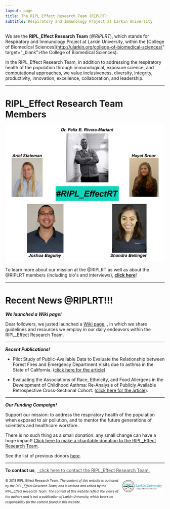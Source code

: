 ```yaml
---
layout: page
title: The RIPL Effect Research Team (RIPLRT)
subtitle: Respiratory and Immunology Project at Larkin University
---
```


We are the **RIPL_Effect Research Team** (*@RIPLRT*), which stands for Respiratory and Immunology Project at Larkin University, within the [College of Biomedical Sciences](http://ularkin.org/college-of-biomedical-sciences/" target="_blank">the College of Biomedical Sciences). 

In the RIPL_Effect Research Team, in addition to addressing the respiratory health of the population through immunological, exposure science, and computational approaches, we value inclusiveness, diversity, integrity, productivity, innovation, excellence, collaboration, and leadership.

---
# RIPL_Effect Research Team Members

<a href="https://www.riplrt.com/about/">
  <img src="/img/RIPL_EffectRT.png" alt="RIPL_Effect Research Team" class="inline"/>
</a>

To learn more about our mission at the @RIPLRT as well as about the @RIPLRT members (including bio's and interviews), [**click here**](https://www.riplrt.com/about)!

---
# Recent News @RIPLRT!!!

***We launched a Wiki page!***

Dear followers, we justed launched a [Wiki page](https://wiki.riplrt.com), , in which we share guidelines and resources we employ in our daily endeavors within the RIPL_Effect Research Team.

---
***Recent Publications!***
 
 - Pilot Study of Public-Available Data to Evaluate the Relationship between Forest Fires and Emergency Department Visits due to asthma in the State of California. (<a href="http://dx.doi.org/10.12688/f1000research.15839.1" target="_blank">click here for the article</a>)

- Evaluating the Associations of Race, Ethnicity, and Food Allergens in the Development of Childhood Asthma: Re-Analysis of Publicly Available Retrospective Cross-Sectional Cohort. (<a href="http://dx.doi.org/10.12688/f1000research.15831.1" target="_blank">click here for the article</a>).

---
***Our Funding Campaign!***

Support our mission: to address the respiratory health of the population when exposed to air pollution, and to mentor the future generations of scientists and healthcare workfore.

There is no such thing as a small donation: any small change can have a huge impact! <a href="https://www.gofundme.com/advocate-for-the-ripleffect?sharetype=teams&member=275308&rcid=r01-153687396981-61436b19e158485d&pc=ot_co_campmgmt_w" target="_blank">Click here to make a charitable donation to the RIPL_Effect Research Team</a>.

See the list of previous donors [here](https://www.riplrt.com/donors).

---
**To contact us**, 
<a href="mailto:contactus@riplrt.com" target="_blank" style="color:#515151;"><i class="fa fa-envelope" style="font-size:1em"></i> &nbsp; click here to contact the RIPL_Effect Research Team.<br></a>

<a href="http://ularkin.org/college-of-biomedical-sciences/">
  <img src="/img/LU-Biomed-Logo-Horizontal-1.png" alt="College of Biomedical Sciences at Larkin University" align="right" style="width: 25%; height: 25%; margin:8px"/>
</a>

<font size="1">&#169; 2018 RIPL_Effect Research Team. <i>The content of this website is authored by the RIPL_Effect Research Team, and is revised and edited by the RIPL_Effect Research Team. The content of this website reflect the views of the authors and is not a publication of Larkin University, which bears no responsibility for the content found in this website</i>.</font>



